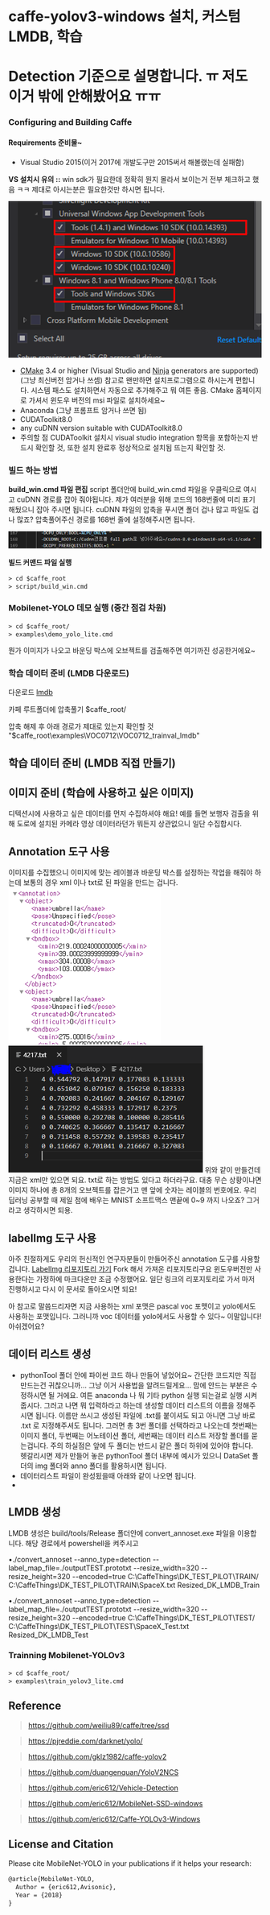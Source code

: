 # caffe-yolov3-windows 설치, 커스텀 LMDB, 학습



#  Detection 기준으로 설명합니다. ㅠ 저도 이거 밖에 안해봤어요 ㅠㅠ

### Configuring and Building Caffe 

#### Requirements 준비물~

 - Visual Studio 2015(이거 2017에 개발도구만 2015써서 해볼랬는데 실패함)
 
 **VS 설치시 유의 ::**
 win sdk가 필요한데 정확히 뭔지 몰라서 보이는거 전부 체크하고 했음 ㅋㅋ 제대로 아시는분은 필요한것만 하시면 됩니다. 
 
 ![enter image description here](https://github.com/kimmy3697/Caffe-YOLOv3-Windows/blob/master/vs2015custom_install.PNG?raw=true)

 - [CMake](https://cmake.org/) 3.4 or higher (Visual Studio and [Ninja](https://ninja-build.org/) generators are supported)(그냥 최신버전 암거나 쓰셈) 참고로 왠만하면 설치프로그램으로 하시는게 편합니다. 시스템 패스도 설치하면서 자동으로 추가해주고 뭐 여튼 좋음. CMake 홈페이지로 가셔서 윈도우 버전의 msi 파일로 설치하세요~
 - Anaconda (그냥 프롬프트 암거나 쓰면 됨)
 - CUDAToolkit8.0 
 - any cuDNN version suitable with CUDAToolkit8.0
 - 주의할 점 CUDAToolkit 설치시 visual studio integration 항목을 포함하는지 반드시 확인할 것, 또한 설치 완료후 정상적으로 설치됨 뜨는지 확인할 것. 



### 빌드 하는 방법

**build_win.cmd 파일 편집**
script 폴더안에 build_win.cmd 파일을 우클릭으로 여시고 cuDNN 경로를 잡아 줘야됩니다. 제가 여러분을 위해 코드의 168번줄에 미리 표기해뒀으니 잡아 주시면 됩니다. cuDNN 파일의 압축을 푸시면 폴더 겁나 많고 파일도 겁나 많죠? 
압축풀어주신 경로를 168번 줄에 설정해주시면 됩니다.

![enter image description here](https://github.com/kimmy3697/Caffe-YOLOv3-Windows/blob/master/CodeCapture.PNG?raw=true)


**빌드 커맨드 파일 실행**
```
> cd $caffe_root
> script/build_win.cmd 
```


### Mobilenet-YOLO 데모 실행 (중간 점검 차원)

```
> cd $caffe_root/
> examples\demo_yolo_lite.cmd
```
뭔가 이미지가 나오고 바운딩 박스에 오브젝트를 검출해주면 여기까진 성공한거에요~

### 학습 데이터 준비 (LMDB 다운로드)

다운로드 [lmdb](https://drive.google.com/open?id=19pBP1NwomDvm43xxgDaRuj_X4KubwuCZ)

카페 루트폴더에 압축풀기 $caffe_root/ 

압축 해제 후 아래 경로가 제대로 있는지 확인할 것 "$caffe_root\examples\VOC0712\VOC0712_trainval_lmdb"

## 학습 데이터 준비 (LMDB 직접 만들기)

## 이미지 준비 (학습에 사용하고 싶은 이미지)
디텍션시에 사용하고 싶은 데이터를 먼저 수집하셔야 해요!
예를 들면 보행자 검출을 위해 도로에 설치된 카메라 영상 데이터라던가 뭐든지 상관없으니 일단 수집합시다. 
 ## Annotation 도구 사용
 이미지를 수집했으니 이미지에 맞는 레이블과 바운딩 박스를 설정하는 작업을 해줘야 하는데 보통의 경우 xml 이나 txt로 된 파일을 만드는 겁니다.  
![xml 파일내부는 대충 이런 모습입니다.](https://github.com/kimmy3697/Caffe-YOLOv3-Windows/blob/master/xmlExample.PNG?raw=true)![txt 파일내부는 대충 이런 모습입니다.](https://github.com/kimmy3697/Caffe-YOLOv3-Windows/blob/master/txtExample.PNG?raw=true)
위와 같이 만들건데 지금은 xml만 있으면 되요. txt로 하는 방법도 있다고 하더라구요. 대충 무슨 상황이냐면 이미지 하나에 총 8개의 오브젝트를 잡은거고 맨 앞에 숫자는 레이블의 번호에요. 우리 딥러닝 공부할 때 제일 첨에 배우는 MNIST 소프트맥스 맨끝에 0~9 까지 나오죠? 그거라고 생각하시면 되용. 

## labelImg 도구 사용
아주 친절하게도 우리의 헌신적인 연구자분들이 만들어주신 annotation 도구를 사용할 겁니다. 
[LabelImg 리포지토리 가기](https://github.com/kimmy3697/labelImg)
Fork 해서 가져온 리포지토리구요 윈도우버전만 사용한다는 가정하에 마크다운만 조금 수정했어요. 일단 링크의 리포지토리로 가서 마저 진행하시고 다시 이 문서로 돌아오시면 되요! 

아 참고로 말씀드리자면 지금 사용하는 xml 포맷은 pascal voc 포맷이고 yolo에서도 사용하는 포맷입니다. 그러니까 voc 데이터를 yolo에서도 사용할 수 있다~ 이말입니다! 아쉬겠어요? 

## 데이터 리스트 생성

 - pythonTool 폴더 안에 파이썬 코드 하나 만들어 넣었어요~ 간단한 코드지만 직접 만드는건 귀찮으니까... 그냥 이거 사용법을 알려드릴게요... 맘에 안드는 부분은 수정하시면 될 거에요.
여튼 anaconda 나 뭐 기타 python 실행 되는걸로 실행 시켜줍시다.
그러고 나면 뭐 입력하라고 하는데 생성할 데이터 리스트의 이름을 정해주시면 됩니다. 이름만 쓰시고 생성된 파일에 .txt를 붙이셔도 되고 아니면 그냥 바로 .txt 로 지정해주셔도 됩니다. 그러면 총 3번 폴더를 선택하라고 나오는데 첫번째는 이미지 폴더, 두번째는 어노테이션 폴더, 세번째는 데이터 리스트 저장할 폴더를 묻는겁니다. 주의 하실점은 앞에 두 폴더는 반드시 같은 폴더 하위에 있어야 합니다. 헷갈리시면 제가 만들어 놓은 pythonTool 폴더 내부에 예시가 있으니 DataSet 폴더의 img 폴더와 anno 폴더를 활용하시면 됩니다.
 - 데이터리스트 파일이 완성됬을때 아래와 같이 나오면 됩니다.
 - 

 





## LMDB 생성
LMDB 생성은 build/tools/Release 폴더안에 convert_annoset.exe 파일을 이용합니다. 해당 경로에서 powershell을 켜주시고 

•./convert_annoset --anno_type=detection --label_map_file=./outputTEST.prototxt --resize_width=320 --resize_height=320 --encoded=true C:\CaffeThings\DK_TEST_PILOT\TRAIN/ C:\CaffeThings\DK_TEST_PILOT\TRAIN\SpaceX.txt Resized_DK_LMDB_Train

•./convert_annoset --anno_type=detection --label_map_file=./outputTEST.prototxt --resize_width=320 --resize_height=320 --encoded=true C:\CaffeThings\DK_TEST_PILOT\TEST/ C:\CaffeThings\DK_TEST_PILOT\TEST\SpaceX_Test.txt Resized_DK_LMDB_Test

### Trainning Mobilenet-YOLOv3
  
```
> cd $caffe_root/
> examples\train_yolov3_lite.cmd
```

## Reference

> https://github.com/weiliu89/caffe/tree/ssd

> https://pjreddie.com/darknet/yolo/

> https://github.com/gklz1982/caffe-yolov2

> https://github.com/duangenquan/YoloV2NCS

> https://github.com/eric612/Vehicle-Detection

> https://github.com/eric612/MobileNet-SSD-windows

> https://github.com/eric612/Caffe-YOLOv3-Windows

## License and Citation


Please cite MobileNet-YOLO in your publications if it helps your research:

    @article{MobileNet-YOLO,
      Author = {eric612,Avisonic},
      Year = {2018}
    }
<!--stackedit_data:
eyJoaXN0b3J5IjpbMTQxMDM4NjQ0MCwyMDE0OTQ1NjkyLDEwMD
IxNTk4NDEsLTIxMDgxODE0OTksMTY2OTQ1MTcyMywtMTg5NDU2
ODIwMSwtMTk4MTI1ODgwNiwxMzY2OTIzNzUxLDE5NzgzOTE2Nj
MsLTg2MzQzMzgwMSwtNjQ4NDEyODI3LDg0MjM4MTIzNywtMTY3
MTI3NjQ1MSw2NTg1OTM4MF19
-->